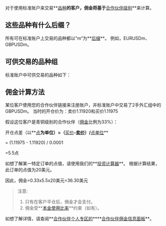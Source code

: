 
对于使用标准账户来交易**[品种](https://get.exness.help/hc/zh-cn/articles/360011199819)**的客户，佣金将基于**[合作伙伴级别](https://get.exnessaffiliates.help/hc/zh-cn/articles/4412178725138)**来计算。

这些品种有什么后缀？
----------

所有可在标准账户上交易的品种都以“m”为**[后缀](https://get.exness.help/hc/zh-cn/articles/360010610000-About-account-type-suffixes)**。 例如，EURUSDm、GBPUSDm。

可供交易的品种组
----------

标准账户中可供交易的品种如下：

佣金计算方法
----------

某位客户使用您的合作伙伴链接来注册账户，并标准账户中交易了2手外汇组中的GBPUSDm。 当时的开仓价为：卖价1.11920和买价1.11975

假设这位客户是青铜级别的合作伙伴（[佣金](https://zh.wikipedia.org/wiki/佣金)比例为33%）：

开仓点差（以**[点](https://get.exnessaffiliates.help/hc/zh-cn/articles/360020605672-Understanding-Forex-Fundamentals#h_01ENHCAQ7EM491GY1RD18GJ2ZZ)**为单位）=（**[买价](https://get.exnessaffiliates.help/hc/zh-cn/articles/360020605672-Understanding-Forex-Fundamentals#h_01ENHCA6BE15JN3BE0BWAKPENA)**-[**卖价**](https://get.exnessaffiliates.help/hc/zh-cn/articles/360020605672-Understanding-Forex-Fundamentals#h_01ENHCA6BE15JN3BE0BWAKPENA)）/**[点单位](https://get.exnessaffiliates.help/hc/zh-cn/articles/360020605672-Understanding-Forex-Fundamentals#h_01ENHCAQ7EM491GY1RD18GJ2ZZ)**

 = (1.11975 - 1.11920) / 0.0001

 =5.5点

如想了解某一特定订单的点值，请使用我们的**[投资计算器](https://www.extrading.expert/calculator/)**。 根据计算结果，此订单的点值为20美元。

因此，佣金=0.33x5.5x20美元=36.30美元

> 注意:
> 1. 只有在客户平仓后，佣金才会支付。
> 2. 佣金受**[本金使用比率](https://get.exnessaffiliates.help/hc/zh-cn/articles/360014729900-Bonus-Coefficient)**约束（如有）。

如想了解详情，请查阅**[合作伙伴个人专区的](https://my.exness.partners/login)****[合作伙伴佣金信息面板](https://get.exnessaffiliates.help/hc/zh-cn/articles/360020669399-Exploring-the-Partner-commission-information-panel#:~:text=Clicking%20%E2%80%9CCheck%20instrument%20group%E2%80%9D)**。